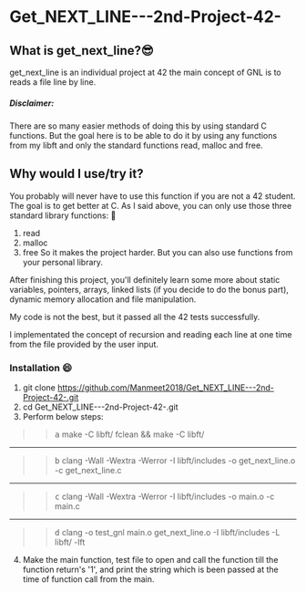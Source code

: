 # Get_NEXT_LINE---2nd-Project-42-

## What is get_next_line?:sunglasses:
get_next_line is an individual project at 42 the main concept of GNL is to reads a file line by line.

##### Disclaimer: 
There are so many easier methods of doing this by using standard C functions. But the goal here is to be able to do it by using any functions from my libft and only the standard functions read, malloc and free.

## Why would I use/try it?
You probably will never have to use this function if you are not a 42 student. The goal is to get better at C. As I said above, you can only use those three standard library functions: :imp:

1. read
2. malloc
3. free
So it makes the project harder. But you can also use functions from your personal library.

After finishing this project, you'll definitely learn some more about static variables, pointers, arrays, linked lists (if you decide to do the bonus part), dynamic memory allocation and file manipulation.

My code is not the best, but it passed all the 42 tests successfully.

I implementated the concept of recursion and reading each line at one time from the file provided by the user input.

### Installation :smile:

1. git clone https://github.com/Manmeet2018/Get_NEXT_LINE---2nd-Project-42-.git
2. cd Get_NEXT_LINE---2nd-Project-42-.git
3. Perform below steps:
  >> <kbd>a</kbd>  make -C libft/ fclean && make -C libft/
  - - - -
  >> <kbd>b</kbd> clang -Wall -Wextra -Werror -I libft/includes -o get_next_line.o -c get_next_line.c
  - - - -
  >> <kbd>c</kbd> clang -Wall -Wextra -Werror -I libft/includes -o main.o -c main.c
  - - - 
  >> <kbd>d</kbd> clang -o test_gnl main.o get_next_line.o -I libft/includes -L libft/ -lft
4. Make the main function, test file to open and call the function till the function return's '1', and print the string which is been passed at the time of function call from the main. 
